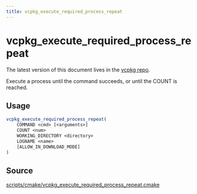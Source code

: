 ```yaml
---
title: vcpkg_execute_required_process_repeat
---
```


# vcpkg_execute_required_process_repeat

The latest version of this document lives in the [vcpkg repo](https://github.com/Microsoft/vcpkg/blob/master/docs/maintainers/vcpkg_execute_required_process_repeat.md).

Execute a process until the command succeeds, or until the COUNT is reached.

## Usage
```cmake
vcpkg_execute_required_process_repeat(
    COMMAND <cmd> [<arguments>]
    COUNT <num>
    WORKING_DIRECTORY <directory>
    LOGNAME <name>
    [ALLOW_IN_DOWNLOAD_MODE]
)
```

## Source
[scripts/cmake/vcpkg\_execute\_required\_process\_repeat.cmake](https://github.com/Microsoft/vcpkg/blob/master/scripts/cmake/vcpkg_execute_required_process_repeat.cmake)


